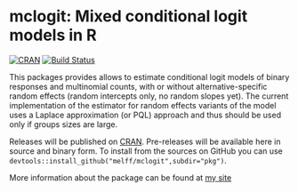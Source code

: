 
# mclogit: Mixed conditional logit models in R 

[![CRAN](http://www.r-pkg.org/badges/version/mclogit)](http://cran.rstudio.com/package=mclogit)
[![Build Status](https://travis-ci.org/melff/mclogit.svg?branch=master)](https://travis-ci.org/melff/mclogit) 

<!-- [![Build status](https://ci.appveyor.com/api/projects/status/289k656f3jsbotd2?svg=true)](https://ci.appveyor.com/project/melff/mclogit) one CI service is enough -->

This packages provides allows to estimate conditional logit models of binary responses and multinomial counts, with or without alternative-specific random effects (random intercepts only, no random slopes yet). The current implementation of the estimator for random effects variants of the model uses a Laplace approximation (or PQL) approach and thus should be used only if groups sizes are large.

Releases will be published on [CRAN](http://cran.r-project.org/package=mclogit). Pre-releases will be available here in source and binary form. To install from the sources on GitHub you can use `devtools::install_github("melff/mclogit",subdir="pkg")`.

More information about the package can be found at [my site](http://www.elff.eu/software/mclogit/)
